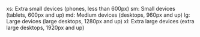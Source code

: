 xs: Extra small devices (phones, less than 600px)
sm: Small devices (tablets, 600px and up)
md: Medium devices (desktops, 960px and up)
lg: Large devices (large desktops, 1280px and up)
xl: Extra large devices (extra large desktops, 1920px and up)